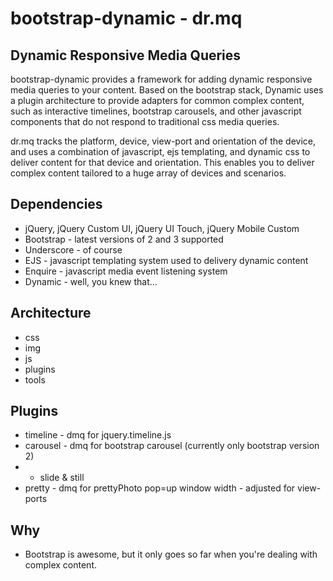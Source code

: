 bootstrap-dynamic - dr.mq
=========================

Dynamic Responsive Media Queries
--------------------------------

bootstrap-dynamic provides a framework for adding dynamic responsive media queries to your content. Based on the bootstrap stack, Dynamic uses a plugin architecture to provide adapters for common complex content, such as interactive timelines, bootstrap carousels, and other javascript components that do not respond to traditional css media queries.

dr.mq tracks the platform, device, view-port and orientation of the device, and uses a combination of javascript, ejs templating, and dynamic css to deliver content for that device and orientation. This enables you to deliver complex content tailored to a huge array of devices and scenarios.


Dependencies
------------

* jQuery, jQuery Custom UI, jQuery UI Touch, jQuery Mobile Custom
* Bootstrap - latest versions of 2 and 3 supported
* Underscore - of course
* EJS - javascript templating system used to delivery dynamic content
* Enquire - javascript media event listening system
* Dynamic - well, you knew that...

Architecture
------------
* css
* img
* js
* plugins
* tools

Plugins
-------

* timeline - dmq for jquery.timeline.js
* carousel - dmq for bootstrap carousel (currently only bootstrap version 2)
* * slide & still
* pretty - dmq for prettyPhoto pop=up window width - adjusted for view-ports


Why
---

* Bootstrap is awesome, but it only goes so far when you're dealing with complex content.

